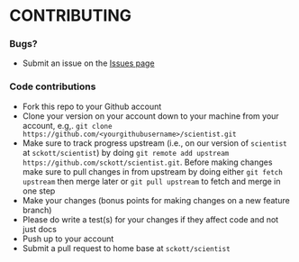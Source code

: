 # CONTRIBUTING #

### Bugs?

* Submit an issue on the [Issues page](https://github.com/sckott/scientist/issues)

### Code contributions

* Fork this repo to your Github account
* Clone your version on your account down to your machine from your account, e.g,. `git clone https://github.com/<yourgithubusername>/scientist.git`
* Make sure to track progress upstream (i.e., on our version of `scientist` at `sckott/scientist`) by doing `git remote add upstream https://github.com/sckott/scientist.git`. Before making changes make sure to pull changes in from upstream by doing either `git fetch upstream` then merge later or `git pull upstream` to fetch and merge in one step
* Make your changes (bonus points for making changes on a new feature branch)
* Please do write a test(s) for your changes if they affect code and not just docs
* Push up to your account
* Submit a pull request to home base at `sckott/scientist`
